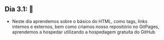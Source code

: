 ## Dia 3.1: :closed_book:

- Neste dia aprendemos sobre o básico do HTML, como tags, links internos e externos, bem como criamos nosso repositório no GitPages, aprendemos a hospedar utilizando a hospedagem gratuita do GitHub
